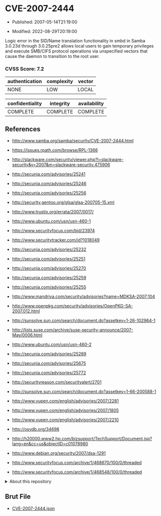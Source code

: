 # CVE-2007-2444

- Published: 2007-05-14T21:19:00

- Modified: 2022-08-29T20:19:00

Logic error in the SID/Name translation functionality in smbd in Samba 3.0.23d through 3.0.25pre2 allows local users to gain temporary privileges and execute SMB/CIFS protocol operations via unspecified vectors that cause the daemon to transition to the root user.

### CVSS Score: **7.2**

| authentication | complexity | vector |
| --- | --- | --- |
| NONE | LOW | LOCAL |

| confidentiality | integrity | availability |
| --- | --- | --- |
| COMPLETE | COMPLETE | COMPLETE |

## References

* http://www.samba.org/samba/security/CVE-2007-2444.html

* https://issues.rpath.com/browse/RPL-1366

* http://slackware.com/security/viewer.php?l=slackware-security&y=2007&m=slackware-security.475906

* http://secunia.com/advisories/25241

* http://secunia.com/advisories/25246

* http://secunia.com/advisories/25256

* http://security.gentoo.org/glsa/glsa-200705-15.xml

* http://www.trustix.org/errata/2007/0017/

* http://www.ubuntu.com/usn/usn-460-1

* http://www.securityfocus.com/bid/23974

* http://www.securitytracker.com/id?1018049

* http://secunia.com/advisories/25232

* http://secunia.com/advisories/25251

* http://secunia.com/advisories/25270

* http://secunia.com/advisories/25259

* http://secunia.com/advisories/25255

* http://www.mandriva.com/security/advisories?name=MDKSA-2007:104

* http://www.openpkg.com/security/advisories/OpenPKG-SA-2007.012.html

* http://sunsolve.sun.com/search/document.do?assetkey=1-26-102964-1

* http://lists.suse.com/archive/suse-security-announce/2007-May/0006.html

* http://www.ubuntu.com/usn/usn-460-2

* http://secunia.com/advisories/25289

* http://secunia.com/advisories/25675

* http://secunia.com/advisories/25772

* http://securityreason.com/securityalert/2701

* http://sunsolve.sun.com/search/document.do?assetkey=1-66-200588-1

* http://www.vupen.com/english/advisories/2007/2281

* http://www.vupen.com/english/advisories/2007/1805

* http://www.vupen.com/english/advisories/2007/2210

* http://osvdb.org/34698

* http://h20000.www2.hp.com/bizsupport/TechSupport/Document.jsp?lang=en&cc=us&objectID=c01078980

* http://www.debian.org/security/2007/dsa-1291

* http://www.securityfocus.com/archive/1/468670/100/0/threaded

* http://www.securityfocus.com/archive/1/468548/100/0/threaded

<details>
<summary>About this repository</summary> 

  This repository is part of the project [Live Hack CVE](https://github.com/Live-Hack-CVE). Main website can be found [www.live-hack.org](https://www.live-hack.org) 
  
  Made by [Sn0wAlice](https://github.com/Sn0wAlice) for the people that care about security and need to have a feed of the latest CVEs. Hope you enjoy it, don't forget to star the repo and follow me on [Twitter](https://twitter.com/Sn0wAlice) and [Github](https://github.com/Sn0wAlice). And that is my [personnal website](https://www.alice-snow.me/)

  - [Home Page](https://github.com/Live-Hack-CVE)
  - [Framework](https://github.com/Live-Hack-CVE/cve-framework)
  - [CVE database](https://github.com/Live-Hack-CVE/full_database)
  - [Changelog](https://github.com/Live-Hack-CVE/Changelog)
</details>

## Brut File

* [CVE-2007-2444.json](https://raw.githubusercontent.com/Live-Hack-CVE/full_database/main/cves/2007/CVE-2007-2444.json)

